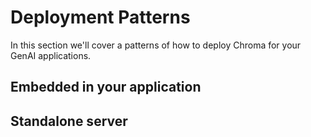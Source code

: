 # Deployment Patterns

In this section we'll cover a patterns of how to deploy Chroma for your GenAI applications.

## Embedded in your application


## Standalone server


### 

